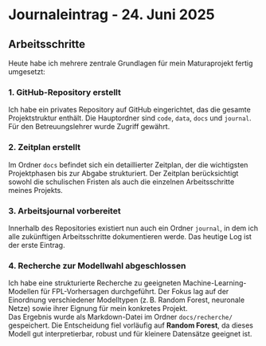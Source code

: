 # Journaleintrag - 24. Juni 2025

## Arbeitsschritte

Heute habe ich mehrere zentrale Grundlagen für mein Maturaprojekt fertig umgesetzt:

### 1. GitHub-Repository erstellt
Ich habe ein privates Repository auf GitHub eingerichtet, das die gesamte Projektstruktur enthält. Die Hauptordner sind `code`, `data`, `docs` und `journal`. Für den Betreuungslehrer wurde Zugriff gewährt.

### 2. Zeitplan erstellt
Im Ordner `docs` befindet sich ein detaillierter Zeitplan, der die wichtigsten Projektphasen bis zur Abgabe strukturiert. Der Zeitplan berücksichtigt sowohl die schulischen Fristen als auch die einzelnen Arbeitsschritte meines Projekts.

### 3. Arbeitsjournal vorbereitet
Innerhalb des Repositories existiert nun auch ein Ordner `journal`, in dem ich alle zukünftigen Arbeitsschritte dokumentieren werde. Das heutige Log ist der erste Eintrag.

### 4. Recherche zur Modellwahl abgeschlossen
Ich habe eine strukturierte Recherche zu geeigneten Machine-Learning-Modellen für FPL-Vorhersagen durchgeführt. Der Fokus lag auf der Einordnung verschiedener Modelltypen (z. B. Random Forest, neuronale Netze) sowie ihrer Eignung für mein konkretes Projekt.  
Das Ergebnis wurde als Markdown-Datei im Ordner `docs/recherche/` gespeichert. Die Entscheidung fiel vorläufig auf **Random Forest**, da dieses Modell gut interpretierbar, robust und für kleinere Datensätze geeignet ist.
